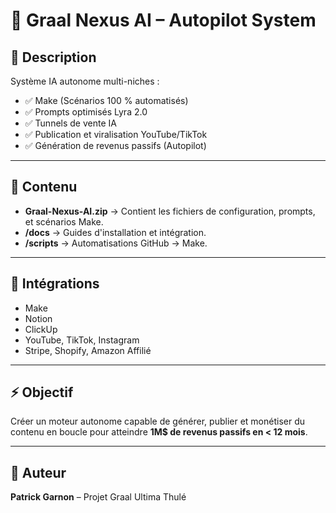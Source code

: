 # 🤖 Graal Nexus AI – Autopilot System

## 🚀 Description
Système IA autonome multi-niches :
- ✅ Make (Scénarios 100 % automatisés)
- ✅ Prompts optimisés Lyra 2.0
- ✅ Tunnels de vente IA
- ✅ Publication et viralisation YouTube/TikTok
- ✅ Génération de revenus passifs (Autopilot)

---

## 📂 Contenu
- **Graal-Nexus-AI.zip** → Contient les fichiers de configuration, prompts, et scénarios Make.
- **/docs** → Guides d'installation et intégration.
- **/scripts** → Automatisations GitHub → Make.

---

## 🔗 Intégrations
- Make
- Notion
- ClickUp
- YouTube, TikTok, Instagram
- Stripe, Shopify, Amazon Affilié

---

## ⚡ Objectif
Créer un moteur autonome capable de générer, publier et monétiser du contenu en boucle pour atteindre **1M$ de revenus passifs en < 12 mois**.

---

## 👤 Auteur
**Patrick Garnon** – Projet Graal Ultima Thulé
